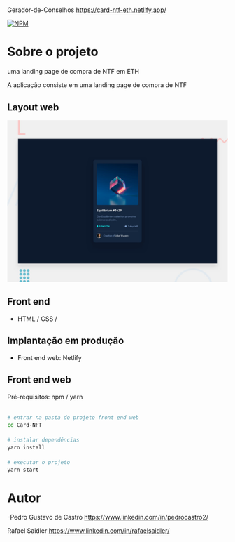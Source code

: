 # 
Gerador-de-Conselhos
https://card-ntf-eth.netlify.app/

[![NPM](https://img.shields.io/npm/l/react)](https://github.com/devsuperior/sds1-wmazoni/blob/master/LICENSE) 

# Sobre o projeto

uma landing page de compra de NTF em ETH 

A aplicação consiste em uma landing page de compra de NTF

## Layout web
![Web 1](https://github.com/PedroCastrro/Card-NFT/blob/main/desktop-preview.jpg)


## Front end
- HTML / CSS / 

## Implantação em produção
- Front end web: Netlify


## Front end web
Pré-requisitos: npm / yarn

```bash

# entrar na pasta do projeto front end web
cd Card-NFT

# instalar dependências
yarn install

# executar o projeto
yarn start
```

# Autor

-Pedro Gustavo de Castro
https://www.linkedin.com/in/pedrocastro2/

Rafael Saidler
https://www.linkedin.com/in/rafaelsaidler/
